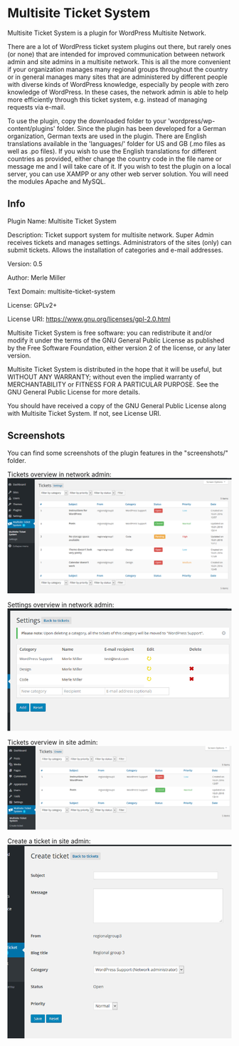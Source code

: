 # Multisite Ticket System

Multisite Ticket System is a plugin for WordPress Multisite Network.

There are a lot of WordPress ticket system plugins out there, but rarely ones (or none) that are intended for improved communication between network admin and site admins in a multisite network.
This is all the more convenient if your organization manages many regional groups throughout the country or in general manages many sites that are administered by different people with diverse kinds of WordPress knowledge, especially by people with zero knowledge of WordPress. In these cases, the network admin is able to help more efficiently through this ticket system, e.g. instead of managing requests via e-mail.

To use the plugin, copy the downloaded folder to your 'wordpress/wp-content/plugins' folder. Since the plugin has been developed for a German organization, German texts are used in the plugin.
There are English translations available in the 'languages/' folder for US and GB (.mo files as well as .po files). If you wish to use the English translations for different countries as provided, either change the country code in the file name or message me and I will take care of it.
If you wish to test the plugin on a local server, you can use XAMPP or any other web server solution.
You will need the modules Apache and MySQL.


## Info
Plugin Name:  Multisite Ticket System

Description: Ticket support system for multisite network. Super Admin receives tickets and manages settings. Administrators of the sites (only) can submit tickets. Allows the installation of categories and e-mail addresses.

Version: 0.5

Author: Merle Miller

Text Domain: multisite-ticket-system

License: GPLv2+

License URI: https://www.gnu.org/licenses/gpl-2.0.html


Multisite Ticket System is free software: you can redistribute it and/or modify
it under the terms of the GNU General Public License as published by
the Free Software Foundation, either version 2 of the license, or
any later version.

Multisite Ticket System is distributed in the hope that it will be useful,
but WITHOUT ANY WARRANTY; without even the implied warranty of
MERCHANTABILITY or FITNESS FOR A PARTICULAR PURPOSE. See the
GNU General Public License for more details.

You should have received a copy of the GNU General Public License
along with Multisite Ticket System. If not, see License URI.

## Screenshots

You can find some screenshots of the plugin features in the "screenshots/" folder.

Tickets overview in network admin:
![Tickets overview in network admin](screenshots/msts_screenshot01_networktickets.jpg)

Settings overview in network admin:
![Settings overview in network admin](screenshots/msts_screenshot02_settings.jpg)

Tickets overview in site admin:
![Tickets overview in site admin](screenshots/msts_screenshot04_admintickets.jpg)

Create a ticket in site admin:
![Create a ticket in site admin](screenshots/msts_screenshot05_createTicket.jpg)

